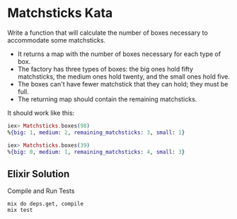 # Matchsticks Kata

Write a function that will calculate the number of boxes necessary to accommodate some matchsticks.

* It returns a map with the number of boxes necessary for each type of box.
* The factory has three types of boxes: the big ones hold fifty matchsticks, the medium ones hold twenty, and the small ones hold five.
* The boxes can't have fewer matchstick that they can hold; they must be full.
* The returning map should contain the remaining matchsticks.

It should work like this:

``` elixir
iex> Matchsticks.boxes(98)
%{big: 1, medium: 2, remaining_matchsticks: 3, small: 1}

iex> Matchsticks.boxes(39)
%{big: 0, medium: 1, remaining_matchsticks: 4, small: 3}
```

## Elixir Solution

Compile and Run Tests
```
mix do deps.get, compile
mix test
```
